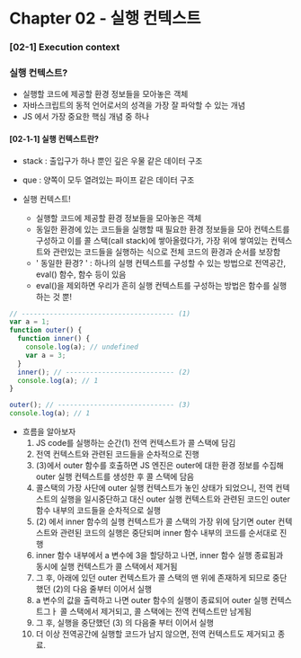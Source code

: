 # Chapter 02 - 실행 컨텍스트

### [02-1] Execution context

### 실행 컨텍스트?

- 실행할 코드에 제공할 환경 정보들을 모아놓은 객체
- 자바스크립트의 동적 언어로서의 성격을 가장 잘 파악할 수 있는 개념
- JS 에서 가장 중요한 핵심 개념 중 하나

#### [02-1-1] 실행 컨텍스트란?

- stack : 출입구가 하나 뿐인 깊은 우물 같은 데이터 구조
- que : 양쪽이 모두 열려있는 파이프 같은 데이터 구조

- 실행 컨텍스트!
  - 실행할 코드에 제공할 환경 정보들을 모아놓은 객체
  - 동일한 환경에 있는 코드들을 실행할 때 필요한 환경 정보들을 모아 컨텍스트를 구성하고 이를 콜 스택(call stack)에 쌓아올렸다가, 가장 위에 쌓여있는 컨텍스트와 관련있는 코드들을 실행하는 식으로 전체 코드의 환경과 순서를 보장함
  - ' 동일한 환경? ' : 하나의 실행 컨텍스트를 구성할 수 있는 방법으로 전역공간, eval() 함수, 함수 등이 있음
  - eval()을 제외하면 우리가 흔히 실행 컨텍스트를 구성하는 방법은 함수를 실행하는 것 뿐!

```javascript
// -------------------------------------- (1)
var a = 1;
function outer() {
  function inner() {
    console.log(a); // undefined
    var a = 3;
  }
  inner(); // --------------------------- (2)
  console.log(a); // 1
}

outer(); // ----------------------------- (3)
console.log(a); // 1
```

- 흐름을 알아보자
  1. JS code를 실행하는 순간(1) 전역 컨텍스트가 콜 스택에 담김
  2. 전역 컨텍스트와 관련된 코드들을 순차적으로 진행
  3. (3)에서 outer 함수를 호출하면 JS 엔진은 outer에 대한 환경 정보를 수집해 outer 실행 컨텍스트를 생성한 후 콜 스택에 담음
  4. 콜스택의 가장 사단에 outer 실행 컨텍스트가 놓인 상태가 되었으니, 전역 컨텍스트의 실행을 일시중단하고 대신 outer 실행 컨텍스트와 관련된 코드인 outer 함수 내부의 코드들을 순차적으로 실행
  5. (2) 에서 inner 함수의 실행 컨텍스트가 콜 스택의 가장 위에 담기면 outer 컨텍스트와 관련된 코드의 실행은 중단되며 inner 함수 내부의 코드를 순서대로 진행
  6. inner 함수 내부에서 a 변수에 3을 할당하고 나면, inner 함수 실행 종료됨과 동시에 실행 컨텍스트가 콜 스택에서 제거됨
  7. 그 후, 아래에 있던 outer 컨텍스트가 콜 스택의 맨 위에 존재하게 되므로 중단했던 (2)의 다음 줄부터 이어서 실행
  8. a 변수의 값을 출력하고 나면 outer 함수의 실행이 종료되어 outer 실행 컨텍스트그ㅏ 콜 스택에서 제거되고, 콜 스택에는 전역 컨텍스트만 남게됨
  9. 그 후, 실행을 중단했던 (3) 의 다음줄 부터 이어서 실행
  10. 더 이상 전역공간에 실행할 코드가 남지 않으면, 전역 컨텍스트도 제거되고 종료.
